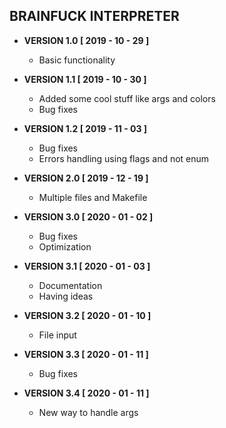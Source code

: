 BRAINFUCK INTERPRETER
---------------------

+ **VERSION 1.0 [ 2019 - 10 - 29 ]**
	- Basic functionality

+ **VERSION 1.1 [ 2019 - 10 - 30 ]**
	- Added some cool stuff like args and colors
  - Bug fixes

+ **VERSION 1.2 [ 2019 - 11 - 03 ]**
	- Bug fixes
  - Errors handling using flags and not enum

+ **VERSION 2.0 [ 2019 - 12 - 19 ]**
  - Multiple files and Makefile

+ **VERSION 3.0 [ 2020 - 01 - 02 ]**
  - Bug fixes
  - Optimization

+ **VERSION 3.1 [ 2020 - 01 - 03 ]**
  - Documentation
  - Having ideas

+ **VERSION 3.2 [ 2020 - 01 - 10 ]**
  - File input

+ **VERSION 3.3 [ 2020 - 01 - 11 ]**
  - Bug fixes

+ **VERSION 3.4 [ 2020 - 01 - 11 ]**
  - New way to handle args
